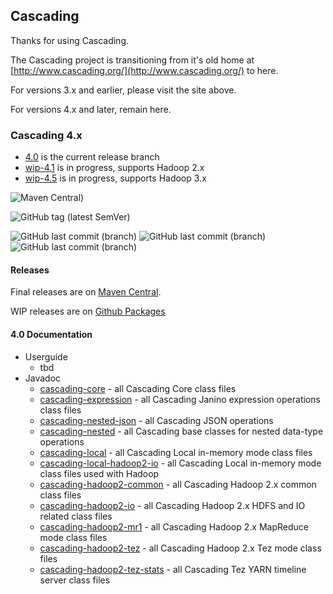 ## Cascading

Thanks for using Cascading.

The Cascading project is transitioning from it's old home at [http://www.cascading.org/](http://www.cascading.org/) to here.

For versions 3.x and earlier, please visit the site above.

For versions 4.x and later, remain here.

### Cascading 4.x

* [4.0](https://github.com/cwensel/cascading/tree/4.0) is the current release branch
* [wip-4.1](https://github.com/cwensel/cascading/tree/wip-4.1) is in progress, supports Hadoop 2.x
* [wip-4.5](https://github.com/cwensel/cascading/tree/wip-4.5) is in progress, supports Hadoop 3.x

![Maven Central)](https://img.shields.io/maven-central/v/net.wensel/cascading-core?label=maven-central%204.0&versionPrefix=4)

![GitHub tag (latest SemVer)](https://img.shields.io/github/v/tag/cwensel/cascading?label=lastest%20wip) 

![GitHub last commit (branch)](https://img.shields.io/github/last-commit/cwensel/cascading/wip-4.0?label=last+4.0+commit) 
![GitHub last commit (branch)](https://img.shields.io/github/last-commit/cwensel/cascading/wip-4.1?label=last+4.1+commit)
![GitHub last commit (branch)](https://img.shields.io/github/last-commit/cwensel/cascading/wip-4.5?label=last+4.5+commit)

#### Releases

Final releases are on [Maven Central](https://search.maven.org/search?q=g:net.wensel).

WIP releases are on [Github Packages](https://github.com/cwensel?tab=packages&repo_name=cascading)

#### 4.0 Documentation

- Userguide
  - tbd 
- Javadoc
  - [cascading-core](https://javadoc.io/doc/net.wensel/cascading-core)              - all Cascading Core class files
  - [cascading-expression](https://javadoc.io/doc/net.wensel/cascading-expression)        - all Cascading Janino expression operations class files
  - [cascading-nested-json](https://javadoc.io/doc/net.wensel/cascading-nested-json)       - all Cascading JSON operations
  - [cascading-nested](https://javadoc.io/doc/net.wensel/cascading-neste)            - all Cascading base classes for nested data-type operations
  - [cascading-local](https://javadoc.io/doc/net.wensel/cascading-local)             - all Cascading Local in-memory mode class files
  - [cascading-local-hadoop2-io](https://javadoc.io/doc/net.wensel/cascading-local-hadoop2-io)   - all Cascading Local in-memory mode class files used with Hadoop
  - [cascading-hadoop2-common](https://javadoc.io/doc/net.wensel/cascading-hadoop2-common)    - all Cascading Hadoop 2.x common class files
  - [cascading-hadoop2-io](https://javadoc.io/doc/net.wensel/cascading-hadoop2-io)        - all Cascading Hadoop 2.x HDFS and IO related class files
  - [cascading-hadoop2-mr1](https://javadoc.io/doc/net.wensel/cascading-hadoop2-mr1)       - all Cascading Hadoop 2.x MapReduce mode class files
  - [cascading-hadoop2-tez](https://javadoc.io/doc/net.wensel/cascading-hadoop2-tez)       - all Cascading Hadoop 2.x Tez mode class files
  - [cascading-hadoop2-tez-stats](https://javadoc.io/doc/net.wensel/cascading-hadoop2-tez-stats) - all Cascading Tez YARN timeline server class files

